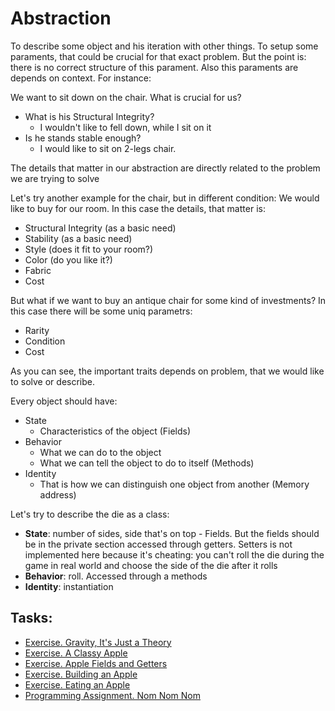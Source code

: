 # Abstraction

To describe some object and his iteration with other things. To setup some paraments, that could be crucial for that exact problem. But the point is: there is no correct structure of this parament. Also this paraments are depends on  context. For instance:

We want to sit down on the chair. What is crucial for us?
- What is his Structural Integrity? 
  - I wouldn't like to fell down, while I sit on it
- Is he stands stable enough?
  - I would like to sit on 2-legs chair.

The details that matter in our abstraction are directly related to the problem we are trying to solve

Let's try another example for the chair, but in different condition: We would like to buy for our room. In this case the details, that matter is:
-  Structural Integrity (as a basic need)
-  Stability (as a basic need)
-  Style (does it fit to your room?)
-  Color (do you like it?)
-  Fabric
-  Cost
  
But what if we want to buy an antique chair for some kind of investments? In this case there will be some uniq parametrs:
- Rarity
- Condition
- Cost


As you can see, the important traits depends on problem, that we would like to solve or describe.

Every object should have:
- State
  - Characteristics of the object (Fields)
- Behavior
  - What we can do to the object
  - What we can tell the object to do to itself (Methods)
- Identity
  - That is how we can distinguish one object from another (Memory address)

Let's try to describe the die as a class:
- **State**: number of sides, side that's on top - Fields. But the fields should be in the private section accessed through getters. Setters is not implemented here because it's cheating: you can't roll the die during the game in real world and choose the side of the die after it rolls
- **Behavior**: roll. Accessed through a methods
- **Identity**: instantiation



## Tasks:
- [Exercise. Gravity, It's Just a Theory](/Course_3_Class_Development/Module_1/1_Gravity/Gravity.md)
- [Exercise. A Classy Apple](/Course_3_Class_Development/Module_1/2_Apple/Apple.md)
- [Exercise. Apple Fields and Getters](/Course_3_Class_Development/Module_1/3_Apple_Fields/Apple_Fields.md)
- [Exercise. Building an Apple](/Course_3_Class_Development/Module_1/4_Building_an_Apple/Building_an_Apple.md)
- [Exercise. Eating an Apple](/Course_3_Class_Development/Module_1/5_Eating_an_Apple/Eating_an_Apple.md)
- [Programming Assignment. Nom Nom Nom](/Course_3_Class_Development/Module_1/6_Nom_Nom/Nom_Nom.md)